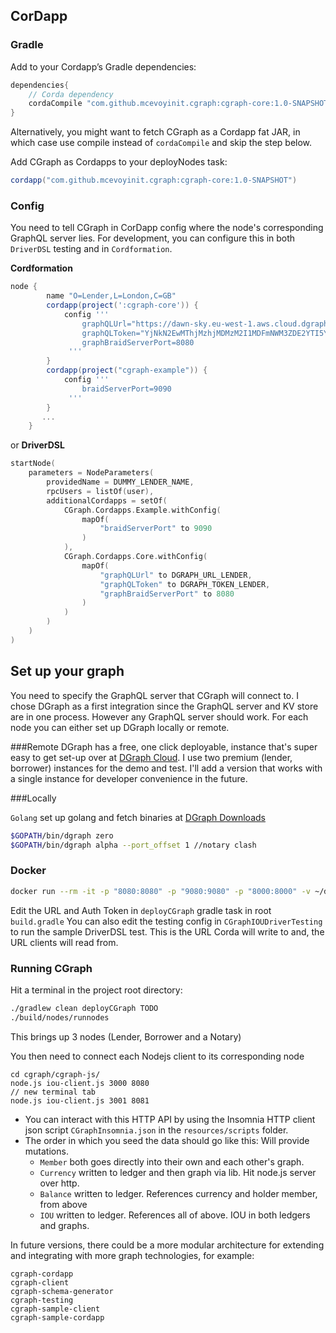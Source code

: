 ## CorDapp
### Gradle
Add to your Cordapp’s Gradle dependencies:
```groovy
dependencies{
    // Corda dependency
    cordaCompile "com.github.mcevoyinit.cgraph:cgraph-core:1.0-SNAPSHOT" 
} 
```   
Alternatively, you might want to fetch CGraph as a Cordapp fat JAR, in which case use compile instead of `cordaCompile` and skip the step below.

Add CGraph as Cordapps to your deployNodes task:

```groovy
cordapp("com.github.mcevoyinit.cgraph:cgraph-core:1.0-SNAPSHOT")
```

### Config
You need to tell CGraph in CorDapp config where the node's corresponding GraphQL server lies. 
For development, you can configure this in both `DriverDSL` testing and in `Cordformation`.

**Cordformation**
```groovy
node {
        name "O=Lender,L=London,C=GB"
        cordapp(project(':cgraph-core')) {
            config '''
                graphQLUrl="https://dawn-sky.eu-west-1.aws.cloud.dgraph.io"
                graphQLToken="YjNkN2EwMThjMzhjMDMzM2I1MDFmNWM3ZDE2YTI5YWM="
                graphBraidServerPort=8080
             '''
        }
        cordapp(project("cgraph-example")) {
            config '''
                braidServerPort=9090
             '''
        }
       ...
    }
```
or **DriverDSL**
```kotlin
startNode(
    parameters = NodeParameters(
        providedName = DUMMY_LENDER_NAME,
        rpcUsers = listOf(user),
        additionalCordapps = setOf(
            CGraph.Cordapps.Example.withConfig(
                mapOf(
                    "braidServerPort" to 9090
                )
            ),
            CGraph.Cordapps.Core.withConfig(
                mapOf(
                    "graphQLUrl" to DGRAPH_URL_LENDER,
                    "graphQLToken" to DGRAPH_TOKEN_LENDER,
                    "graphBraidServerPort" to 8080
                )
            )
        )
    )
)
```

## Set up your graph
You need to specify the GraphQL server that CGraph will connect to. 
I chose DGraph as a first integration since the GraphQL server and KV store are in one process. However any GraphQL server should work. 
For each node you can either set up DGraph locally or remote.

###Remote
DGraph has a free, one click deployable, instance that's super easy to get set-up over at [DGraph Cloud](https://cloud.dgraph.io). I use two premium (lender, borrower) instances for the demo and test. 
I'll add a version that works with a single instance for developer convenience in the future.

###Locally 

`Golang` set up golang and fetch binaries at [DGraph Downloads](https://dgraph.io/downloads)

```bash
$GOPATH/bin/dgraph zero
$GOPATH/bin/dgraph alpha --port_offset 1 //notary clash
```
### Docker

```bash
docker run --rm -it -p "8080:8080" -p "9080:9080" -p "8000:8000" -v ~/dgraph:/dgraph "dgraph/standalone:v21.03.0"
```
  
 
Edit the URL and Auth Token in `deployCGraph` gradle task in root `build.gradle`
You can also edit the testing config in `CGraphIOUDriverTesting` to run the sample DriverDSL test.
This is the URL Corda will write to and, the URL clients will read from. 

### Running CGraph
Hit a terminal in the project root directory:

```bash
./gradlew clean deployCGraph TODO
./build/nodes/runnodes
```
This brings up 3 nodes (Lender, Borrower and a Notary)

You then need to connect each Nodejs client to its corresponding node
```
cd cgraph/cgraph-js/
node.js iou-client.js 3000 8080
// new terminal tab
node.js iou-client.js 3001 8081
```

- You can interact with this HTTP API by using the Insomnia HTTP client json script `CGraphInsomnia.json` in the `resources/scripts` folder. 
- The order in which you seed the data should go like this: Will provide mutations.
    - `Member` both goes directly into their own and each other's graph.
    - `Currency` written to ledger and then graph via lib. Hit node.js server over http.
    - `Balance` written to ledger. References currency and holder member, from above
    - `IOU` written to ledger. References all of above. IOU in both ledgers and graphs. 

In future versions, there could be a more modular architecture for extending and integrating with more graph technologies, for example:

    cgraph-cordapp 
    cgraph-client
    cgraph-schema-generator 
    cgraph-testing
    cgraph-sample-client
    cgraph-sample-cordapp